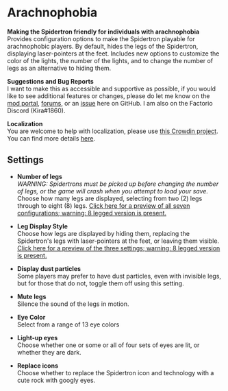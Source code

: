 # Arachnophobia

**Making the Spidertron friendly for individuals with arachnophobia**  
Provides configuration options to make the Spidertron playable for arachnophobic players. By default, hides the legs of the Spidertron, displaying laser-pointers at the feet. Includes new options to customize the color of the lights, the number of the lights, and to change the number of legs as an alternative to hiding them.

**Suggestions and Bug Reports**  
I want to make this as accessible and supportive as possible, if you would like to see additional features or changes, please do let me know on the [mod portal](https://mods.factorio.com/mod/arachnophobia/discussion), [forums](https://forums.factorio.com/viewtopic.php?f=190&t=88051), or an [issue](https://github.com/kirazy/arachnophobia/issues) here on GitHub. I am also on the Factorio Discord (Kira#1860).

**Localization**  
You are welcome to help with localization, please use [this Crowdin project](https://crowdin.com/project/factorio-mods-localization). You can find more details [here](https://github.com/dima74/factorio-mods-localization#how-to-translate-using-crowdin).

## Settings

* **Number of legs**  
*WARNING: Spidertrons must be picked up before changing the number of legs, or the game will crash when you attempt to load your save.*  
Choose how many legs are displayed, selecting from two (2) legs through to eight (8) legs. [Click here for a preview of all seven configurations; warning: 8 legged version is present.](https://i.imgur.com/Ug2S2Zc.png)

* **Leg Display Style**  
Choose how legs are displayed by hiding them, replacing the Spidertron's legs with laser-pointers at the feet, or leaving them visible. [Click here for a preview of the three settings; warning: 8 legged version is present.](https://i.imgur.com/PnJ4rOX.png)
  
* **Display dust particles**  
Some players may prefer to have dust particles, even with invisible legs, but for those that do not, toggle them off using this setting.
  
* **Mute legs**  
Silence the sound of the legs in motion.

* **Eye Color**  
Select from a range of 13 eye colors

* **Light-up eyes**  
Choose whether one or some or all of four sets of eyes are lit, or whether they are dark.

* **Replace icons**  
Choose whether to replace the Spidertron icon and technology with a cute rock with googly eyes.

